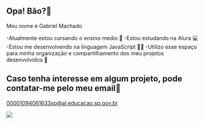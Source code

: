 ## Opa! Bão?👋

 Meu nome é Gabriel Machado

-Atualmente estou cursando o ensino medio 📖
-Estou estudando na Alura 💻
-Estou me desenvolvendo na linguagem JavaScript 👨‍💻
-Utilizo esse espaço para minha organização e compartilhamento dos meu projetos desenvolvidos 📎

## Caso tenha interesse em algum projeto, pode contatar-me pelo meu email📧

00001094061633sp@al.educacao.sp.gov.br



![](https://media1.tenor.com/m/cuPqz2bDBd4AAAAC/steins-gate-my-honest-reaction.gif)
